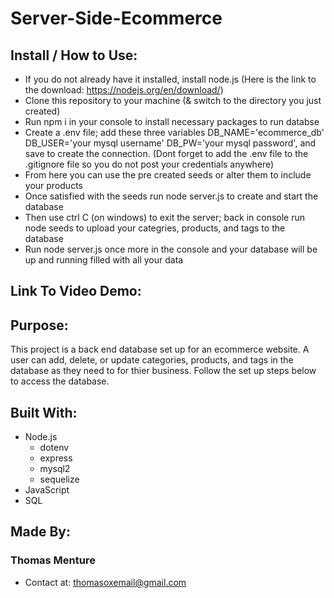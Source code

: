 # Server-Side-Ecommerce

## Install / How to Use:
* If you do not already have it installed, install node.js (Here is the link to the download: https://nodejs.org/en/download/)
* Clone this repository to your machine (& switch to the directory you just created)
* Run npm i in your console to install necessary packages to run databse
* Create a .env file; add these three variables DB_NAME='ecommerce_db' DB_USER='your mysql username' DB_PW='your mysql password', 
    and save to create the connection. (Dont forget to add the .env file to the .gitignore file so you do not post your credentials anywhere)
* From here you can use the pre created seeds or alter them to include your products
* Once satisfied with the seeds run node server.js to create and start the database
* Then use ctrl C (on windows) to exit the server; back in console run node seeds to upload your categries, products, and tags to the database
* Run node server.js once more in the console and your database will be up and running filled with all your data

## Link To Video Demo:


## Purpose:
This project is a back end database set up for an ecommerce website. A user can add, delete, or update categories, products, and tags in the database
as they need to for thier business. Follow the set up steps below to access the database.

## Built With:
* Node.js
    - dotenv
    - express
    - mysql2
    - sequelize
* JavaScript 
* SQL 

## Made By:
### Thomas Menture
- Contact at: thomasoxemail@gmail.com  